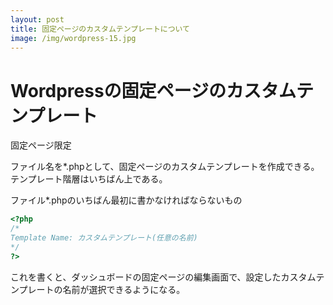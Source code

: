 ```yaml
---
layout: post
title: 固定ページのカスタムテンプレートについて
image: /img/wordpress-15.jpg
---
```


# Wordpressの固定ページのカスタムテンプレート

固定ページ限定   

ファイル名を*.phpとして、固定ページのカスタムテンプレートを作成できる。   
テンプレート階層はいちばん上である。   

ファイル*.phpのいちばん最初に書かなければならないもの   

```php
<?php
/*
Template Name: カスタムテンプレート(任意の名前)
*/
?>
```

これを書くと、ダッシュボードの固定ページの編集画面で、設定したカスタムテンプレートの名前が選択できるようになる。   
